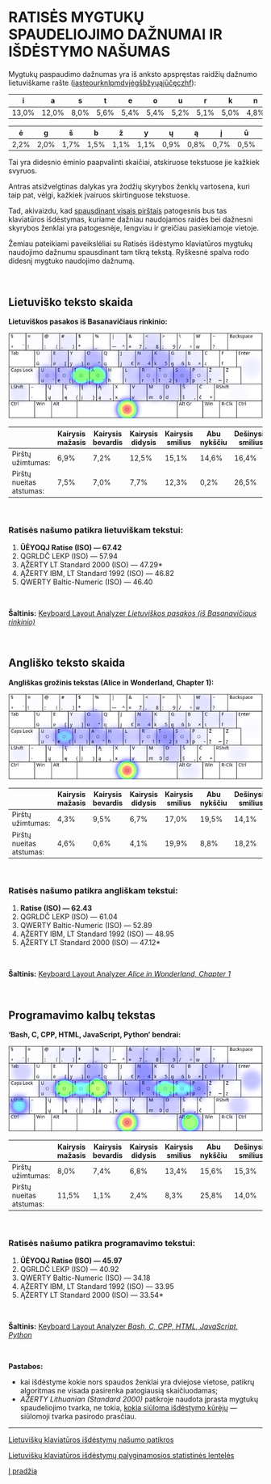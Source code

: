 
# RATISĖS MYGTUKŲ SPAUDELIOJIMO DAŽNUMAI IR IŠDĖSTYMO NAŠUMAS

Mygtukų paspaudimo dažnumas yra iš anksto apspręstas raidžių dažnumo lietuviškame rašte ([iasteourknlpmdvjėgšbžyųąįūčęczhf](lt-raidziu-daznumas.txt)):

|  i  |  a  |  s  |  t  |  e  |  o  |  u  |  r  |  k  |  n  |  l  |  p  |  m  |  d  |  v  |  j  |
|-----|-----|-----|-----|-----|-----|-----|-----|-----|-----|-----|-----|-----|-----|-----|-----|
|13,0%|12,0%| 8,0%| 5,6%| 5,4%| 5,4%| 5,2%| 5,1%| 5,0%| 4,8%| 3,2%| 3,0%| 3,0%| 2,7%| 2,5%| 2,2%|

|  ė  |  g  |  š  |  b  |  ž  |  y  |  ų  |  ą  |  į  |  ū  |  č  |  ę  |  c  |  z  |  h  |  f  |
|-----|-----|-----|-----|-----|-----|-----|-----|-----|-----|-----|-----|-----|-----|-----|-----|
| 2,2%| 2,0%| 1,7%| 1,5%| 1,1%| 1,1%| 0,9%| 0,8%| 0,7%| 0,5%| 0,4%| 0,4%| 0,2%| 0,2%| 0,1%| 0,1%|

Tai yra didesnio ėminio paapvalinti skaičiai, atskiruose tekstuose jie kažkiek svyruos.

Antras atsižvelgtinas dalykas yra žodžių skyrybos ženklų vartosena, kuri taip pat, vėlgi, kažkiek įvairuos skirtinguose tekstuose.

Tad, akivaizdu, kad [spausdinant visais pirštais](spausdinimo-visais-pirstais-tvarka.md) patogesnis bus tas klaviatūros išdėstymas, kuriame dažniau naudojamos raidės bei dažnesni skyrybos ženklai yra patogesnėje, lengviau ir greičiau pasiekiamoje vietoje.

Žemiau pateikiami paveikslėliai su Ratisės išdėstymo klaviatūros mygtukų naudojimo dažnumu spausdinant tam tikrą tekstą. Ryškesnė spalva rodo didesnį mygtuko naudojimo dažnumą.

<br>

## Lietuviško teksto skaida

__Lietuviškos pasakos iš Basanavičiaus rinkinio:__

![Mygtukų naudojimas Ratisės išdėstyme renkant lietuvišką tekstą](images/ratises-mygtuku-naudojimas.png)

||Kairysis mažasis|Kairysis bevardis|Kairysis didysis|Kairysis smilius|Abu nykščiu|Dešinysis smilius|Dešinysis didysis|Dešinysis bevardis|Dešinysis mažasis|
|------------------------|----------|-----------|----------|----------|--------|----------|----------|-----------|----------|
|    Pirštų užimtumas:   |   6,9%   |   7,2%    |   12,5%  |   15,1%  |  14,6% |   16,4%  |   12,4%  |    8,8%   |   6,3%   |
|Pirštų nueitas atstumas:|   7,5%   |   7,0%    |    7,7%  |   12,3%  |   0,2% |   26,5%  |   20,9%  |    5,9%   |  12,0%   |

<br>

### Ratisės našumo patikra lietuviškam tekstui:

   1. __ŪĖYOQJ Ratise (ISO) — 67.42__
   2. QGRLDČ LEKP (ISO) — 57.94
   3. ĄŽERTY LT Standard 2000 (ISO) — 47.29*
   4. ĄŽERTY IBM, LT Standard 1992 (ISO) — 46.82
   5. QWERTY Baltic-Numeric (ISO) — 46.40

<br>

__Šaltinis:__ [Keyboard Layout Analyzer _Lietuviškos pasakos (iš Basanavičiaus rinkinio)_](http://patorjk.com/keyboard-layout-analyzer/#/load/STk23sfB)

<br>

## Angliško teksto skaida

__Angliškas grožinis tekstas (Alice in Wonderland, Chapter 1):__

![Mygtukų naudojimas Ratisės išdėstyme renkant anglišką tekstą](images/ratises-mygtuku-naudojimas-angliskas.png)

||Kairysis mažasis|Kairysis bevardis|Kairysis didysis|Kairysis smilius|Abu nykščiu|Dešinysis smilius|Dešinysis didysis|Dešinysis bevardis|Dešinysis mažasis|
|------------------------|----------|-----------|----------|----------|--------|----------|----------|-----------|----------|
|    Pirštų užimtumas:   |   4,3%   |   9,5%    |    6,7%  |   17,0%  |  19,5% |   14,1%  |   13,1%  |    6,3%   |   9,4%   |
|Pirštų nueitas atstumas:|   4,6%   |   0,6%    |    4,1%  |   19,9%  |   8,8% |   18,2%  |   13,9%  |    4,0%   |  25,8%   |

<br>

### Ratisės našumo patikra angliškam tekstui:

   1. __Ratise (ISO) — 62.43__
   2. QGRLDČ LEKP (ISO) — 61.04
   3. QWERTY Baltic-Numeric (ISO) — 52.89
   4. ĄŽERTY IBM, LT Standard 1992 (ISO) — 48.95
   5. ĄŽERTY LT Standard 2000 (ISO) — 47.12*

<br>

__Šaltinis:__ [Keyboard Layout Analyzer _Alice in Wonderland, Chapter 1_](http://patorjk.com/keyboard-layout-analyzer/#/load/8cXCDNrm)

<br>

## Programavimo kalbų tekstas

__‘Bash, C, CPP, HTML, JavaScript, Python’ bendrai:__

![Mygtukų naudojimas Ratisės išdėstyme renkant programavimo kalbų tekstą](images/ratises-mygtuku-naudojimas-programavimas.png)

||Kairysis mažasis|Kairysis bevardis|Kairysis didysis|Kairysis smilius|Abu nykščiu|Dešinysis smilius|Dešinysis didysis|Dešinysis bevardis|Dešinysis mažasis|
|------------------------|----------|-----------|----------|----------|--------|----------|----------|-----------|----------|
|    Pirštų užimtumas:   |   8,0%   |   7,4%    |   6,8%   |   13,4%  |  15,6% |   15,3%  |   9,9%   |    9,8%   |   13,9%  |
|Pirštų nueitas atstumas:|  11,5%   |   1,1%    |   2,4%   |    8,3%  |  25,8% |   14,0%  |   6,8%   |    9,1%   |   20,9%  |

<br>

### Ratisės našumo patikra programavimo tekstui:

   1. __ŪĖYOQJ Ratise (ISO) — 45.97__
   2. QGRLDČ LEKP (ISO) — 40.92
   3. QWERTY Baltic-Numeric (ISO) — 34.18
   4. ĄŽERTY IBM, LT Standard 1992 (ISO) — 33.95
   5. ĄŽERTY LT Standard 2000 (ISO) — 33.54*

<br>

__Šaltinis:__ [Keyboard Layout Analyzer _Bash, C, CPP, HTML, JavaScript, Python_](http://patorjk.com/keyboard-layout-analyzer/#/load/Qz6cKHCn)

<br>

__Pastabos:__
- kai išdėstyme kokie nors spaudos ženklai yra dviejose vietose, patikrų algoritmas ne visada pasirenka patogiausią skaičiuodamas;
- _AŽERTY Lithuanian (Standard 2000)_ patikroje naudota įprasta mygtukų spaudeliojimo tvarka, ne tokia, [kokia siūloma išdėstymo kūrėjų](http://www.ims.mii.lt/klav/raida.html) — siūlomoji tvarka pasirodo prasčiau.

-------------------------

[Lietuviškų klaviatūros išdėstymų našumo patikros](https://albuck.github.io/lithuanian-keyboard-layouts/lt-isdestymu-patikros.html)

[Lietuviškų klaviatūros išdėstymų palyginamosios statistinės lentelės](https://albuck.github.io/lithuanian-keyboard-layouts/lt-isdestymu-statistines-lenteles.html)

[Į pradžią](../README.md)
